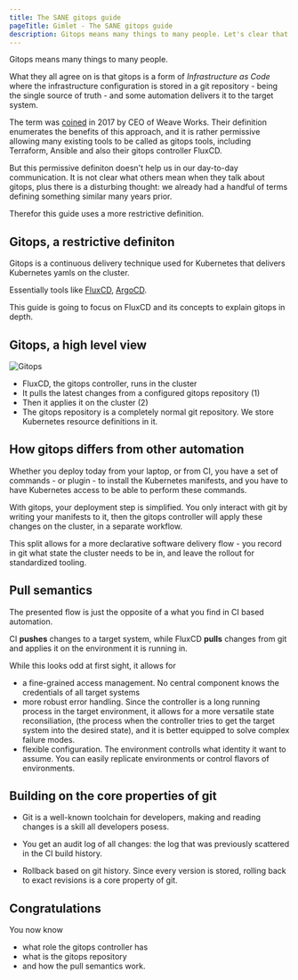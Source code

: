 ```yaml
---
title: The SANE gitops guide
pageTitle: Gimlet - The SANE gitops guide
description: Gitops means many things to many people. Let's clear that up.
---
```


Gitops means many things to many people.

What they all agree on is that gitops is a form of *Infrastructure as Code* where the infrastructure configuration is stored in a git repository - being the single source of truth - and some automation delivers it to the target system.

The term was [coined](https://www.weave.works/blog/gitops-operations-by-pull-request) in 2017 by CEO of Weave Works. Their definition enumerates the benefits of this approach, and it is rather permissive allowing many existing tools to be called as gitops tools, including Terraform, Ansible and also their gitops controller FluxCD. 

But this permissive definiton doesn't help us in our day-to-day communication. It is not clear what others mean when they talk about gitops, plus there is a disturbing thought: we already had a handful of terms defining something similar many years prior. 

Therefor this guide uses a more restrictive definition.

## Gitops, a restrictive definiton

Gitops is a continuous delivery technique used for Kubernetes that delivers Kubernetes yamls on the cluster.

Essentially tools like [FluxCD](https://fluxcd.io/), [ArgoCD](https://argo-cd.readthedocs.io/en/stable/).

This guide is going to focus on FluxCD and its concepts to explain gitops in depth.

## Gitops, a high level view

![Gitops](/gitops.svg)

- FluxCD, the gitops controller, runs in the cluster
- It pulls the latest changes from a configured gitops repository (1)
- Then it applies it on the cluster (2)
- The gitops repository is a completely normal git repository. We store Kubernetes resource definitions in it.

## How gitops differs from other automation

Whether you deploy today from your laptop, or from CI, you have a set of commands - or plugin - to install the Kubernetes manifests, and you have to have Kubernetes access to be able to perform these commands.

With gitops, your deployment step is simplified. You only interact with git by writing your manifests to it, then the gitops controller will apply these changes on the cluster, in a separate workflow.

This split allows for a more declarative software delivery flow - you record in git what state the cluster needs to be in, and leave the rollout for standardized tooling.

## Pull semantics

The presented flow is just the opposite of a what you find in CI based automation.

CI **pushes** changes to a target system, while FluxCD **pulls** changes from git and applies it on the environment it is running in.

While this looks odd at first sight, it allows for 

- a fine-grained access management. No central component knows the credentials of all target systems
- more robust error handling. Since the controller is a long running process in the target environment, it allows for a more versatile state reconsiliation, (the process when the controller tries to get the target system into the desired state), and it is better equipped to solve complex failure modes.
- flexible configuration. The environment controlls what identity it want to assume. You can easily replicate environments or control flavors of environments.

## Building on the core properties of git

- Git is a well-known toolchain for developers, making and reading changes is a skill all developers posess.

- You get an audit log of all changes: the log that was previously scattered in the CI build history.

- Rollback based on git history. Since every version is stored, rolling back to exact revisions is a core property of git.

## Congratulations

You now know 

- what role the gitops controller has
- what is the gitops repository
- and how the pull semantics work.
